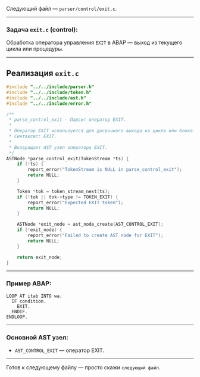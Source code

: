 Следующий файл — `parser/control/exit.c`.

---

### Задача `exit.c` (control):

Обработка оператора управления `EXIT` в ABAP — выход из текущего цикла или процедуры.

---

## Реализация `exit.c`

```c
#include "../../include/parser.h"
#include "../../include/token.h"
#include "../../include/ast.h"
#include "../../include/error.h"

/**
 * parse_control_exit - Парсит оператор EXIT.
 *
 * Оператор EXIT используется для досрочного выхода из цикла или блока.
 * Синтаксис: EXIT.
 *
 * Возвращает AST узел оператора EXIT.
 */
ASTNode *parse_control_exit(TokenStream *ts) {
    if (!ts) {
        report_error("TokenStream is NULL in parse_control_exit");
        return NULL;
    }

    Token *tok = token_stream_next(ts);
    if (!tok || tok->type != TOKEN_EXIT) {
        report_error("Expected EXIT token");
        return NULL;
    }

    ASTNode *exit_node = ast_node_create(AST_CONTROL_EXIT);
    if (!exit_node) {
        report_error("Failed to create AST node for EXIT");
        return NULL;
    }

    return exit_node;
}
```

---

### Пример ABAP:

```abap
LOOP AT itab INTO wa.
  IF condition.
    EXIT.
  ENDIF.
ENDLOOP.
```

---

### Основной AST узел:

* `AST_CONTROL_EXIT` — оператор EXIT.

---

Готов к следующему файлу — просто скажи `следующий файл`.
